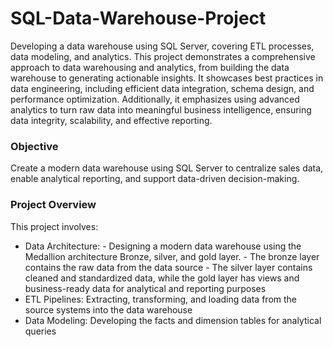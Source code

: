 # SQL-Data-Warehouse-Project
Developing a data warehouse using SQL Server, covering ETL processes, data modeling, and analytics. This project demonstrates a comprehensive approach to data warehousing and analytics, from building the data warehouse to generating actionable insights. It showcases best practices in data engineering, including efficient data integration, schema design, and performance optimization. Additionally, it emphasizes using advanced analytics to turn raw data into meaningful business intelligence, ensuring data integrity, scalability, and effective reporting.

### Objective
Create a modern data warehouse using SQL Server to centralize sales data, enable analytical reporting, and support data-driven decision-making.

### Project Overview
This project involves: 
- Data Architecture: - Designing a modern data warehouse using the Medallion architecture Bronze, silver, and gold layer.
                   - The bronze layer contains the raw data from the data source 
                   - The silver layer contains cleaned and standardized data, while the gold layer has views and business-ready data for analytical and reporting purposes
- ETL Pipelines: Extracting, transforming, and loading data from the source systems into the data warehouse
- Data Modeling: Developing the facts and dimension tables for analytical queries
